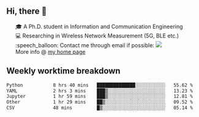<h2 > Hi, there 👋 </h3>

<div >
 <ul>
 🎓 A Ph.D. student in Information and Communication Engineering <br>
 💻 Researching in Wireless Network Measurement (5G, BLE etc.)<br>
 :speech_balloon: Contact me through email if possible: <a href="mailto:ethanjia@sjtu.edu.cn"><img src="https://img.shields.io/badge/-ethanjia@sjtu.edu.cn-c14438?style=plastic&logo=Gmail&logoColor=white&link=mailto:mailto:ethanjia@sjtu.edu.cn"></a> <br>
  More info @ <a href="https://haifengjia.github.io">my home page</a>
 </ul>
</div>

<h2 >
Weekly worktime breakdown
</h1>


<!--START_SECTION:waka-->

```txt
Python           8 hrs 40 mins   ██████████████░░░░░░░░░░░   55.62 %
YAML             2 hrs 3 mins    ███▒░░░░░░░░░░░░░░░░░░░░░   13.23 %
Jupyter          1 hr 59 mins    ███▒░░░░░░░░░░░░░░░░░░░░░   12.81 %
Other            1 hr 29 mins    ██▒░░░░░░░░░░░░░░░░░░░░░░   09.52 %
CSV              48 mins         █▒░░░░░░░░░░░░░░░░░░░░░░░   05.14 %
```

<!--END_SECTION:waka-->


